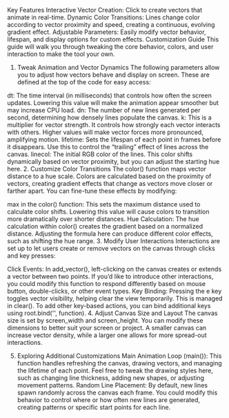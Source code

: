 Key Features
Interactive Vector Creation: Click to create vectors that animate in real-time.
Dynamic Color Transitions: Lines change color according to vector proximity and speed, creating a continuous, evolving gradient effect.
Adjustable Parameters: Easily modify vector behavior, lifespan, and display options for custom effects.
Customization Guide
This guide will walk you through tweaking the core behavior, colors, and user interaction to make the tool your own.

1. Tweak Animation and Vector Dynamics
The following parameters allow you to adjust how vectors behave and display on screen. These are defined at the top of the code for easy access:

dt: The time interval (in milliseconds) that controls how often the screen updates. Lowering this value will make the animation appear smoother but may increase CPU load.
dn: The number of new lines generated per second, determining how densely lines populate the canvas.
k: This is a multiplier for vector strength. It controls how strongly each vector interacts with others. Higher values will make vector forces more pronounced, amplifying motion.
lifetime: Sets the lifespan of each point in frames before it disappears. Use this to control the “trailing” effect of lines across the canvas.
linecol: The initial RGB color of the lines. This color shifts dynamically based on vector proximity, but you can adjust the starting hue here.
2. Customize Color Transitions
The color() function maps vector distance to a hue scale. Colors are calculated based on the proximity of vectors, creating gradient effects that change as vectors move closer or farther apart. You can fine-tune these effects by modifying:

max in the color() function: This sets the maximum distance used to calculate color shifts. Lowering this value will cause colors to transition more dramatically over shorter distances.
Hue Calculation: The hue calculation within color() creates the gradient based on a normalized distance. Adjusting the formula here can produce different color effects, such as shifting the hue range.
3. Modify User Interactions
Interactions are set up to let users create or remove vectors on the  canvas through clicks and key presses:

Click Events: In add_vector(), left-clicking on the canvas creates or extends a vector between two points. If you’d like to introduce other interactions, you could modify this function to respond differently based on mouse button, double-clicks, or other event types.
Key Binding: Pressing the e key toggles vector visibility, helping clear the view temporarily. This is managed in clear(). To add other key-based actions, you can bind additional keys using root.bind('<key>', function).
4. Adjust Canvas Size and Layout
The canvas size is set by screen_width and screen_height. You can modify these dimensions to better suit your screen or project. A smaller canvas can increase vector density, while a larger one allows for more spread-out interactions.

5. Exploring Additional Customizations
Main Animation Loop (main()): This function handles refreshing the canvas, drawing vectors, and managing the lifetime of each point. Feel free to tweak the drawing styles here, such as changing line thickness, adding new shapes, or adjusting movement patterns.
Random Line Placement: By default, new lines spawn randomly across the canvas each frame. You could modify this behavior to control where or how often new lines are generated, creating patterns or specific start points for each line.
